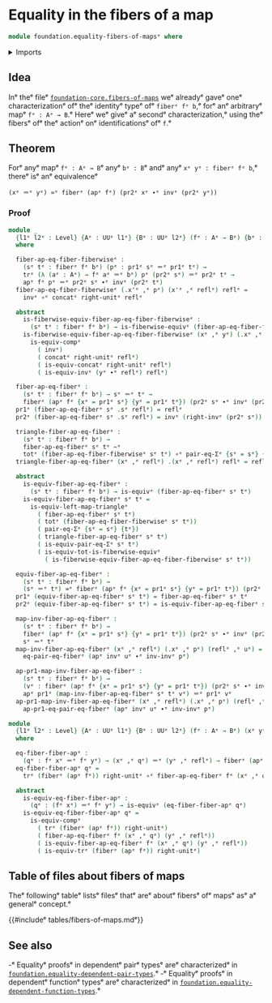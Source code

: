 # Equality in the fibers of a map

```agda
module foundation.equality-fibers-of-mapsᵉ where
```

<details><summary>Imports</summary>

```agda
open import foundation.action-on-identifications-functionsᵉ
open import foundation.dependent-pair-typesᵉ
open import foundation.identity-typesᵉ
open import foundation.transport-along-identificationsᵉ
open import foundation.universe-levelsᵉ

open import foundation-core.equality-dependent-pair-typesᵉ
open import foundation-core.equivalencesᵉ
open import foundation-core.families-of-equivalencesᵉ
open import foundation-core.fibers-of-mapsᵉ
open import foundation-core.function-typesᵉ
open import foundation-core.functoriality-dependent-pair-typesᵉ
open import foundation-core.homotopiesᵉ
```

</details>

## Idea

Inᵉ theᵉ fileᵉ
[`foundation-core.fibers-of-maps`](foundation-core.fibers-of-maps.mdᵉ) weᵉ alreadyᵉ
gaveᵉ oneᵉ characterizationᵉ ofᵉ theᵉ identityᵉ typeᵉ ofᵉ `fiberᵉ fᵉ b`,ᵉ forᵉ anᵉ arbitraryᵉ
mapᵉ `fᵉ : Aᵉ → B`.ᵉ Hereᵉ weᵉ giveᵉ aᵉ secondᵉ characterization,ᵉ using theᵉ fibersᵉ ofᵉ theᵉ
actionᵉ onᵉ identificationsᵉ ofᵉ `f`.ᵉ

## Theorem

Forᵉ anyᵉ mapᵉ `fᵉ : Aᵉ → B`ᵉ anyᵉ `bᵉ : B`ᵉ andᵉ anyᵉ `xᵉ yᵉ : fiberᵉ fᵉ b`,ᵉ thereᵉ isᵉ anᵉ
equivalenceᵉ

```text
(xᵉ ＝ᵉ yᵉ) ≃ᵉ fiberᵉ (apᵉ fᵉ) (pr2ᵉ xᵉ ∙ᵉ invᵉ (pr2ᵉ yᵉ))
```

### Proof

```agda
module _
  {l1ᵉ l2ᵉ : Level} {Aᵉ : UUᵉ l1ᵉ} {Bᵉ : UUᵉ l2ᵉ} (fᵉ : Aᵉ → Bᵉ) {bᵉ : Bᵉ}
  where

  fiber-ap-eq-fiber-fiberwiseᵉ :
    (sᵉ tᵉ : fiberᵉ fᵉ bᵉ) (pᵉ : pr1ᵉ sᵉ ＝ᵉ pr1ᵉ tᵉ) →
    trᵉ (λ (aᵉ : Aᵉ) → fᵉ aᵉ ＝ᵉ bᵉ) pᵉ (pr2ᵉ sᵉ) ＝ᵉ pr2ᵉ tᵉ →
    apᵉ fᵉ pᵉ ＝ᵉ pr2ᵉ sᵉ ∙ᵉ invᵉ (pr2ᵉ tᵉ)
  fiber-ap-eq-fiber-fiberwiseᵉ (.x'ᵉ ,ᵉ pᵉ) (x'ᵉ ,ᵉ reflᵉ) reflᵉ =
    invᵉ ∘ᵉ concatᵉ right-unitᵉ reflᵉ

  abstract
    is-fiberwise-equiv-fiber-ap-eq-fiber-fiberwiseᵉ :
      (sᵉ tᵉ : fiberᵉ fᵉ bᵉ) → is-fiberwise-equivᵉ (fiber-ap-eq-fiber-fiberwiseᵉ sᵉ tᵉ)
    is-fiberwise-equiv-fiber-ap-eq-fiber-fiberwiseᵉ (xᵉ ,ᵉ yᵉ) (.xᵉ ,ᵉ reflᵉ) reflᵉ =
      is-equiv-compᵉ
        ( invᵉ)
        ( concatᵉ right-unitᵉ reflᵉ)
        ( is-equiv-concatᵉ right-unitᵉ reflᵉ)
        ( is-equiv-invᵉ (yᵉ ∙ᵉ reflᵉ) reflᵉ)

  fiber-ap-eq-fiberᵉ :
    (sᵉ tᵉ : fiberᵉ fᵉ bᵉ) → sᵉ ＝ᵉ tᵉ →
    fiberᵉ (apᵉ fᵉ {xᵉ = pr1ᵉ sᵉ} {yᵉ = pr1ᵉ tᵉ}) (pr2ᵉ sᵉ ∙ᵉ invᵉ (pr2ᵉ tᵉ))
  pr1ᵉ (fiber-ap-eq-fiberᵉ sᵉ .sᵉ reflᵉ) = reflᵉ
  pr2ᵉ (fiber-ap-eq-fiberᵉ sᵉ .sᵉ reflᵉ) = invᵉ (right-invᵉ (pr2ᵉ sᵉ))

  triangle-fiber-ap-eq-fiberᵉ :
    (sᵉ tᵉ : fiberᵉ fᵉ bᵉ) →
    fiber-ap-eq-fiberᵉ sᵉ tᵉ ~ᵉ
    totᵉ (fiber-ap-eq-fiber-fiberwiseᵉ sᵉ tᵉ) ∘ᵉ pair-eq-Σᵉ {sᵉ = sᵉ} {tᵉ}
  triangle-fiber-ap-eq-fiberᵉ (xᵉ ,ᵉ reflᵉ) .(xᵉ ,ᵉ reflᵉ) reflᵉ = reflᵉ

  abstract
    is-equiv-fiber-ap-eq-fiberᵉ :
      (sᵉ tᵉ : fiberᵉ fᵉ bᵉ) → is-equivᵉ (fiber-ap-eq-fiberᵉ sᵉ tᵉ)
    is-equiv-fiber-ap-eq-fiberᵉ sᵉ tᵉ =
      is-equiv-left-map-triangleᵉ
        ( fiber-ap-eq-fiberᵉ sᵉ tᵉ)
        ( totᵉ (fiber-ap-eq-fiber-fiberwiseᵉ sᵉ tᵉ))
        ( pair-eq-Σᵉ {sᵉ = sᵉ} {tᵉ})
        ( triangle-fiber-ap-eq-fiberᵉ sᵉ tᵉ)
        ( is-equiv-pair-eq-Σᵉ sᵉ tᵉ)
        ( is-equiv-tot-is-fiberwise-equivᵉ
          ( is-fiberwise-equiv-fiber-ap-eq-fiber-fiberwiseᵉ sᵉ tᵉ))

  equiv-fiber-ap-eq-fiberᵉ :
    (sᵉ tᵉ : fiberᵉ fᵉ bᵉ) →
    (sᵉ ＝ᵉ tᵉ) ≃ᵉ fiberᵉ (apᵉ fᵉ {xᵉ = pr1ᵉ sᵉ} {yᵉ = pr1ᵉ tᵉ}) (pr2ᵉ sᵉ ∙ᵉ invᵉ (pr2ᵉ tᵉ))
  pr1ᵉ (equiv-fiber-ap-eq-fiberᵉ sᵉ tᵉ) = fiber-ap-eq-fiberᵉ sᵉ tᵉ
  pr2ᵉ (equiv-fiber-ap-eq-fiberᵉ sᵉ tᵉ) = is-equiv-fiber-ap-eq-fiberᵉ sᵉ tᵉ

  map-inv-fiber-ap-eq-fiberᵉ :
    (sᵉ tᵉ : fiberᵉ fᵉ bᵉ) →
    fiberᵉ (apᵉ fᵉ {xᵉ = pr1ᵉ sᵉ} {yᵉ = pr1ᵉ tᵉ}) (pr2ᵉ sᵉ ∙ᵉ invᵉ (pr2ᵉ tᵉ)) →
    sᵉ ＝ᵉ tᵉ
  map-inv-fiber-ap-eq-fiberᵉ (xᵉ ,ᵉ reflᵉ) (.xᵉ ,ᵉ pᵉ) (reflᵉ ,ᵉ uᵉ) =
    eq-pair-eq-fiberᵉ (apᵉ invᵉ uᵉ ∙ᵉ inv-invᵉ pᵉ)

  ap-pr1-map-inv-fiber-ap-eq-fiberᵉ :
    (sᵉ tᵉ : fiberᵉ fᵉ bᵉ) →
    (vᵉ : fiberᵉ (apᵉ fᵉ {xᵉ = pr1ᵉ sᵉ} {yᵉ = pr1ᵉ tᵉ}) (pr2ᵉ sᵉ ∙ᵉ invᵉ (pr2ᵉ tᵉ))) →
    apᵉ pr1ᵉ (map-inv-fiber-ap-eq-fiberᵉ sᵉ tᵉ vᵉ) ＝ᵉ pr1ᵉ vᵉ
  ap-pr1-map-inv-fiber-ap-eq-fiberᵉ (xᵉ ,ᵉ reflᵉ) (.xᵉ ,ᵉ pᵉ) (reflᵉ ,ᵉ uᵉ) =
    ap-pr1-eq-pair-eq-fiberᵉ (apᵉ invᵉ uᵉ ∙ᵉ inv-invᵉ pᵉ)

module _
  {l1ᵉ l2ᵉ : Level} {Aᵉ : UUᵉ l1ᵉ} {Bᵉ : UUᵉ l2ᵉ} (fᵉ : Aᵉ → Bᵉ) (xᵉ yᵉ : Aᵉ)
  where

  eq-fiber-fiber-apᵉ :
    (qᵉ : fᵉ xᵉ ＝ᵉ fᵉ yᵉ) → (xᵉ ,ᵉ qᵉ) ＝ᵉ (yᵉ ,ᵉ reflᵉ) → fiberᵉ (apᵉ fᵉ {xᵉ} {yᵉ}) qᵉ
  eq-fiber-fiber-apᵉ qᵉ =
    trᵉ (fiberᵉ (apᵉ fᵉ)) right-unitᵉ ∘ᵉ fiber-ap-eq-fiberᵉ fᵉ (xᵉ ,ᵉ qᵉ) (yᵉ ,ᵉ reflᵉ)

  abstract
    is-equiv-eq-fiber-fiber-apᵉ :
      (qᵉ : (fᵉ xᵉ) ＝ᵉ fᵉ yᵉ) → is-equivᵉ (eq-fiber-fiber-apᵉ qᵉ)
    is-equiv-eq-fiber-fiber-apᵉ qᵉ =
      is-equiv-compᵉ
        ( trᵉ (fiberᵉ (apᵉ fᵉ)) right-unitᵉ)
        ( fiber-ap-eq-fiberᵉ fᵉ (xᵉ ,ᵉ qᵉ) (yᵉ ,ᵉ reflᵉ))
        ( is-equiv-fiber-ap-eq-fiberᵉ fᵉ (xᵉ ,ᵉ qᵉ) (yᵉ ,ᵉ reflᵉ))
        ( is-equiv-trᵉ (fiberᵉ (apᵉ fᵉ)) right-unitᵉ)
```

## Table of files about fibers of maps

Theᵉ followingᵉ tableᵉ listsᵉ filesᵉ thatᵉ areᵉ aboutᵉ fibersᵉ ofᵉ mapsᵉ asᵉ aᵉ generalᵉ
concept.ᵉ

{{#includeᵉ tables/fibers-of-maps.mdᵉ}}

## See also

-ᵉ Equalityᵉ proofsᵉ in dependentᵉ pairᵉ typesᵉ areᵉ characterizedᵉ in
  [`foundation.equality-dependent-pair-types`](foundation.equality-dependent-pair-types.md).ᵉ
-ᵉ Equalityᵉ proofsᵉ in dependentᵉ functionᵉ typesᵉ areᵉ characterizedᵉ in
  [`foundation.equality-dependent-function-types`](foundation.equality-dependent-function-types.md).ᵉ